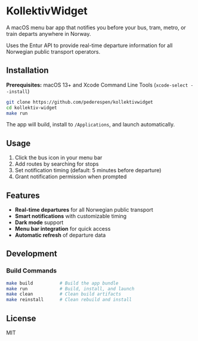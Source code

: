 # KollektivWidget

A macOS menu bar app that notifies you before your bus, tram, metro, or train departs anywhere in Norway.

Uses the Entur API to provide real-time departure information for all Norwegian public transport operators.

## Installation

**Prerequisites:** macOS 13+ and Xcode Command Line Tools (`xcode-select --install`)

```bash
git clone https://github.com/pederespen/kollektivwidget
cd kollektiv-widget
make run
```

The app will build, install to `/Applications`, and launch automatically.

## Usage

1. Click the bus icon in your menu bar
2. Add routes by searching for stops
3. Set notification timing (default: 5 minutes before departure)
4. Grant notification permission when prompted

## Features

- **Real-time departures** for all Norwegian public transport
- **Smart notifications** with customizable timing
- **Dark mode** support
- **Menu bar integration** for quick access
- **Automatic refresh** of departure data

## Development

### Build Commands

```bash
make build          # Build the app bundle
make run            # Build, install, and launch
make clean          # Clean build artifacts
make reinstall      # Clean rebuild and install
```

## License

MIT
